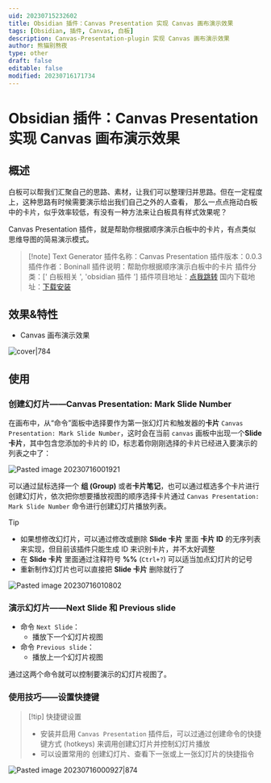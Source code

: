 ```yaml
---
uid: 20230715232602
title: Obsidian 插件：Canvas Presentation 实现 Canvas 画布演示效果
tags: [Obsidian, 插件, Canvas, 白板]
description: Canvas-Presentation-plugin 实现 Canvas 画布演示效果
author: 熊猫别熬夜
type: other
draft: false
editable: false
modified: 20230716171734
---
```


# Obsidian 插件：Canvas Presentation 实现 Canvas 画布演示效果

## 概述

白板可以帮我们汇聚自己的思路、素材，让我们可以整理归并思路。但在一定程度上，这种思路有时候需要演示给出我们自己之外的人查看， 那么一点点拖动白板中的卡片，似乎效率较低，有没有一种方法来让白板具有样式效果呢？

Canvas Presentation 插件，就是帮助你根据顺序演示白板中的卡片，有点类似思维导图的简易演示模式。

> [!note] Text Generator
> 插件名称：Canvas Presentation
> 插件版本：0.0.3
> 插件作者：Boninall
> 插件说明：帮助你根据顺序演示白板中的卡片
> 插件分类：[' 白板相关 ', 'obsidian 插件 ']
> 插件项目地址：[点我跳转](https://github.com/Quorafind/Obsidian-Canvas-Presentation)
> 国内下载地址：[下载安装](https://pkmer.cn/products/plugin/pluginMarket/?canvas-presentation)

## 效果&特性

- Canvas 画布演示效果

![cover|784](https://cdn.pkmer.cn/images/230716%20010511.gif!pkmer)

## 使用

### 创建幻灯片——Canvas Presentation: Mark Slide Number

在画布中，从“命令”面板中选择要作为第一张幻灯片和触发器的**卡片** `Canvas Presentation: Mark Slide Number`，这时会在当前 `canvas` 画板中出现一个**Slide 卡片**，其中包含您添加的卡片的 ID，标志着你刚刚选择的卡片已经进入要演示的列表之中了：

![Pasted image 20230716001921](https://cdn.pkmer.cn/images/Pasted%20image%2020230716001921.png!pkmer)

可以通过鼠标选择一个 **组 (Group)** 或者**卡片笔记**，也可以通过框选多个卡片进行创建幻灯片，依次把你想要播放视图的顺序选择卡片通过 `Canvas Presentation: Mark Slide Number` 命令进行创建幻灯片播放列表。

> [!Tip]
> - 如果想修改幻灯片，可以通过修改或删除 **Slide 卡片** 里面 **卡片 ID** 的无序列表来实现，但目前该插件只能生成 ID 来识别卡片，并不太好调整
> - 在 **Slide 卡片** 里面通过注释符号 **\%\%** (`Ctrl+?`) 可以适当加点幻灯片的记号
> - 重新制作幻灯片也可以直接把 **Slide 卡片** 删除就行了

 ![Pasted image 20230716010802](https://cdn.pkmer.cn/images/Pasted%20image%2020230716010802.png!pkmer)

### 演示幻灯片——Next Slide 和 Previous slide

- 命令 `Next Slide`：
	- 播放下一个幻灯片视图
- 命令 `Previous slide`：
	- 播放上一个幻灯片视图

通过这两个命令就可以控制要演示的幻灯片视图了。

### 使用技巧——设置快捷键

> [!tip] 快捷键设置
> - 安装并启用 `Canvas Presentation` 插件后，可以过通过创建命令的快捷键方式 (hotkeys) 来调用创建幻灯片并控制幻灯片播放
> - 可以设置常用的 创建幻灯片、查看下一张或上一张幻灯片的快捷指令

![Pasted image 20230716000927|874](https://cdn.pkmer.cn/images/Pasted%20image%2020230716000927.png!pkmer)